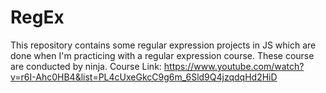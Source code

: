 # RegEx
This repository contains some regular expression projects in JS which are done when I'm practicing with a regular expression course. These course are conducted by ninja.
Course Link: https://www.youtube.com/watch?v=r6I-Ahc0HB4&list=PL4cUxeGkcC9g6m_6Sld9Q4jzqdqHd2HiD
